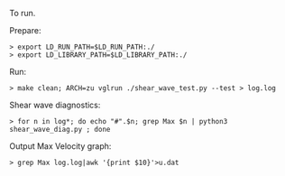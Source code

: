 
To run.

Prepare: 

```
> export LD_RUN_PATH=$LD_RUN_PATH:./                                            
> export LD_LIBRARY_PATH=$LD_LIBRARY_PATH:./
```

Run:

```
> make clean; ARCH=zu vglrun ./shear_wave_test.py --test > log.log
```

Shear wave diagnostics:

```
> for n in log*; do echo "#".$n; grep Max $n | python3 shear_wave_diag.py ; done
```

Output Max Velocity graph:

```
> grep Max log.log|awk '{print $10}'>u.dat     
```

